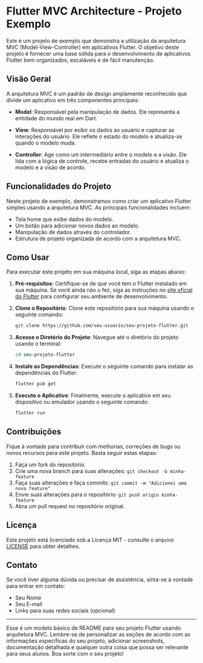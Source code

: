 # Flutter MVC Architecture - Projeto Exemplo

Este é um projeto de exemplo que demonstra a utilização da arquitetura MVC (Model-View-Controller) em aplicativos Flutter. O objetivo deste projeto é fornecer uma base sólida para o desenvolvimento de aplicativos Flutter bem organizados, escaláveis e de fácil manutenção.

## Visão Geral

A arquitetura MVC é um padrão de design amplamente reconhecido que divide um aplicativo em três componentes principais:

- **Model**: Responsável pela manipulação de dados. Ele representa a entidade do mundo real em Dart.

- **View**: Responsável por exibir os dados ao usuário e capturar as interações do usuário. Ele reflete o estado do modelo e atualiza-se quando o modelo muda.

- **Controller**: Age como um intermediário entre o modelo e a visão. Ele lida com a lógica de controle, recebe entradas do usuário e atualiza o modelo e a visão de acordo.

## Funcionalidades do Projeto

Neste projeto de exemplo, demonstramos como criar um aplicativo Flutter simples usando a arquitetura MVC. As principais funcionalidades incluem:

- Tela home  que exibe dados do modelo.
- Um botão para adicionar novos dados ao modelo.
- Manipulação de dados através do controlador.
- Estrutura de projeto organizada de acordo com a arquitetura MVC.

## Como Usar

Para executar este projeto em sua máquina local, siga as etapas abaixo:

1. **Pré-requisitos**: Certifique-se de que você tem o Flutter instalado em sua máquina. Se você ainda não o fez, siga as instruções no [site oficial do Flutter](https://flutter.dev/docs/get-started/install) para configurar seu ambiente de desenvolvimento.

2. **Clone o Repositório**: Clone este repositório para sua máquina usando o seguinte comando:

   ```bash
   git clone https://github.com/seu-usuario/seu-projeto-flutter.git
   ```

3. **Acesse o Diretório do Projeto**: Navegue até o diretório do projeto usando o terminal:

   ```bash
   cd seu-projeto-flutter
   ```

4. **Instale as Dependências**: Execute o seguinte comando para instalar as dependências do Flutter:

   ```bash
   flutter pub get
   ```

5. **Execute o Aplicativo**: Finalmente, execute o aplicativo em seu dispositivo ou emulador usando o seguinte comando:

   ```bash
   flutter run
   ```

## Contribuições

Fique à vontade para contribuir com melhorias, correções de bugs ou novos recursos para este projeto. Basta seguir estas etapas:

1. Faça um fork do repositório.
2. Crie uma nova branch para suas alterações: `git checkout -b minha-feature`
3. Faça suas alterações e faça commits: `git commit -m "Adicionei uma nova feature"`
4. Envie suas alterações para o repositório: `git push origin minha-feature`
5. Abra um pull request no repositório original.

## Licença

Este projeto está licenciado sob a Licença MIT - consulte o arquivo [LICENSE](LICENSE) para obter detalhes.

## Contato

Se você tiver alguma dúvida ou precisar de assistência, sinta-se à vontade para entrar em contato:

- Seu Nome
- Seu E-mail
- Links para suas redes sociais (opcional)

---

Esse é um modelo básico de README para seu projeto Flutter usando arquitetura MVC. Lembre-se de personalizar as seções de acordo com as informações específicas do seu projeto, adicionar screenshots, documentação detalhada e qualquer outra coisa que possa ser relevante para seus alunos. Boa sorte com o seu projeto!